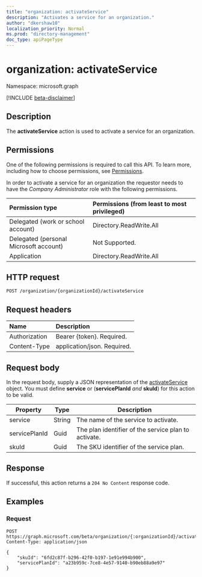 ```yaml
---
title: "organization: activateService"
description: "Activates a service for an organization."
author: "dkershaw10"
localization_priority: Normal
ms.prod: "directory-management"
doc_type: apiPageType
---
```


# organization: activateService

Namespace: microsoft.graph

[!INCLUDE [beta-disclaimer](../../includes/beta-disclaimer.md)]

## Description

The **activateService** action is used to activate a service for an organization.

## Permissions
One of the following permissions is required to call this API. To learn more, including how to choose permissions, see [Permissions](/graph/permissions-reference).

In order to activate a service for an organization the requestor needs to have the _Company Administrator_ role with the following permissions.

|Permission type|Permissions (from least to most privileged)|
| :--- | :--- |
| Delegated (work or school account) | Directory.ReadWrite.All|
| Delegated (personal Microsoft account) | Not Supported. |
| Application | Directory.ReadWrite.All|


## HTTP request

<!-- {
  "blockType": "ignored"
}
-->
``` http
POST /organization/{organizationId}/activateService
```

## Request headers
|Name|Description|
|:---|:---|
|Authorization|Bearer {token}. Required.|
|Content-Type|application/json. Required.|

## Request body
In the request body, supply a JSON representation of the [activateService](../resources/activateService.md) object.
You must define **service** or (**servicePlanId** _and_ **skuId**) for this action to be valid.

| Property         | Type         | Description                           |
| ----------------- | ------------ | ------------------------------------- |
| service| String | The name of the service to activate. |
| servicePlanId | Guid | The plan identifier of the service plan to activate. |
| skuId | Guid | The SKU identifier of the service plan. |

## Response

If successful, this action returns a `204 No Content` response code.

## Examples

### Request
<!-- {
  "blockType": "request",
  "name": "organization_activateservice"
}
-->
``` http
POST https://graph.microsoft.com/beta/organization/{:organizationId}/activateService
Content-Type: application/json

{
    "skuId": "6fd2c87f-b296-42f0-b197-1e91e994b900",
    "servicePlanId": "a23b959c-7ce8-4e57-9140-b90eb88a9e97"
}
```
